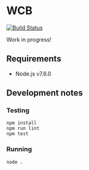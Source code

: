 # WCB

[![Build Status](https://travis-ci.org/AgaKhanFoundation/WCB.svg?branch=master)](https://travis-ci.org/AgaKhanFoundation/WCB)

Work in progress!

## Requirements

- Node.js v7.6.0

## Development notes

### Testing

```
npm install
npm run lint
npm test
```

### Running

```
node .
```
